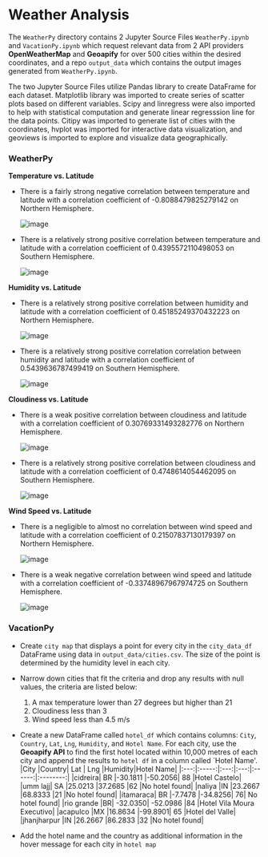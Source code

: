 # Weather Analysis

The `WeatherPy` directory contains 2 Jupyter Source Files `WeatherPy.ipynb` and `VacationPy.ipynb` which request relevant data from 2 API providers **OpenWeatherMap** and **Geoapify** for over 500 cities within the desired coordinates, and a repo `output_data` which contains the output images generated from `WeatherPy.ipynb`. 

The two Jupyter Source Files utilize Pandas library to create DataFrame for each dataset. Matplotlib library was imported to create series of scatter plots based on different variables. Scipy and linregress were also imported to help with statistical computation and generate linear regresssion line for the data points. Citipy was imported to generate list of cities with the coordinates, hvplot was imported for interactive data visualization, and geoviews is imported to explore and visualize data geographically.

### WeatherPy

**Temperature vs. Latitude**
* There is a fairly strong negative correlation between temperature and latitude with a correlation coefficient of -0.8088479825279142 on Northern Hemisphere.
  
  ![image](https://user-images.githubusercontent.com/120543690/221319708-8a81956c-9f1a-45e6-aaa9-48f8bc23112a.png)

* There is a relatively strong positive correlation between temperature and latitude with a correlation coefficient of 0.4395572110498053 on Southern Hemisphere.

  ![image](https://user-images.githubusercontent.com/120543690/221319736-e66846f4-8bd8-4536-92eb-aeb43182c6d4.png)

**Humidity vs. Latitude**
* There is a relatively strong positive correlation between humidity and latitude with a correlation coefficient of 0.45185249370432223 on Northern Hemisphere.

  ![image](https://user-images.githubusercontent.com/120543690/221319757-623c49bc-c4b9-4cc9-ad20-002d25ee9bda.png)

* There is a relatively strong positive correlation correlation between humidity and latitude with a correlation coefficient of 0.5439636787499419 on Southern Hemisphere.

  ![image](https://user-images.githubusercontent.com/120543690/221319782-bf5da06a-42ae-4e55-a0d1-be071a521558.png)

**Cloudiness vs. Latitude**
* There is a weak positive correlation between cloudiness and latitude with a correlation coefficient of 0.30769331493282776 on Northern Hemisphere.

  ![image](https://user-images.githubusercontent.com/120543690/221319835-a8087945-34c7-491f-b9ad-2ff95ab7193e.png)

* There is a relatively strong positive correlation between cloudiness and latitude with a correlation coefficient of 0.4748614054462095 on Southern Hemisphere.

  ![image](https://user-images.githubusercontent.com/120543690/221319867-566a79b9-a00e-49ee-a348-2733745a83de.png)

**Wind Speed vs. Latitude**
* There is a negligible to almost no correlation between wind speed and latitude with a correlation coefficient of 0.21507837130179397 on Northern Hemisphere.

  ![image](https://user-images.githubusercontent.com/120543690/221319887-a099515b-01da-40c7-aea9-e56365834bff.png)

* There is a weak negative correlation between wind speed and latitude with a correlation coefficient of -0.33748967967974725 on Southern Hemisphere.
  
  ![image](https://user-images.githubusercontent.com/120543690/221319913-06ca2938-024f-447f-83f7-d1dc1d00cf03.png)

### VacationPy

* Create `city map` that displays a point for every city in the `city_data_df` DataFrame using data in `output_data/cities.csv`. The size of the point is determined by the humidity level in each city.


* Narrow down cities that fit the criteria and drop any results with null values, the criteria are listed below:
  1. A max temperature lower than 27 degrees but higher than 21
  2. Cloudiness less than 3
  3. Wind speed less than 4.5 m/s
  
* Create a new DataFrame called `hotel_df` which contains columns: `City`, `Country`, `Lat`, `Lng`, `Humidity`, and `Hotel Name`. For each city, use the **Geoapify API** to find the first hotel located within 10,000 metres of each city and append the results to `hotel df` in a column called `Hotel Name'.
    |City |Country| Lat | Lng |Humidity|Hotel Name|
    |:---:|:-----:|:---:|:---:|:------:|:--------:|
     |cidreira|	BR	|-30.1811	|-50.2056|	88	|Hotel Castelo|
    |umm lajj|	SA	|25.0213	|37.2685	|62	|No hotel found|
   |naliya	|IN	|23.2667	|68.8333	|21	|No hotel found|
   |itamaraca|	BR	|-7.7478	|-34.8256|	76|	No hotel found|
   |rio grande	|BR|	-32.0350|	-52.0986	|84	|Hotel Vila Moura Executivo|
 	 |acapulco	|MX	|16.8634	|-99.8901|	65	|Hotel del Valle|
   |jhanjharpur	|IN	|26.2667	|86.2833	|32	|No hotel found|

* Add the hotel name and the country as additional information in the hover message for each city in `hotel map`

